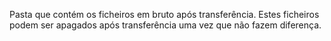 Pasta que contém os ficheiros em bruto após transferência.
Estes ficheiros podem ser apagados após transferência uma vez que não fazem diferença.
